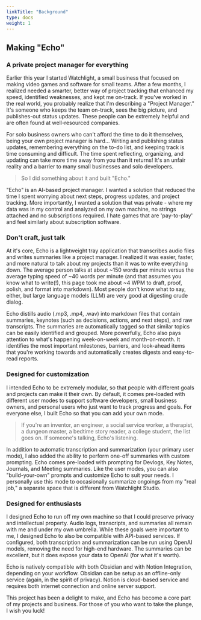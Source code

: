 ```yaml
---
linkTitle: "Background"
type: docs
weight: 1
---
```

## Making "Echo"
### A private project manager for everything
Earlier this year I started Watchlight, a small business that focused on making video games and software for small teams. After a few months, I realized needed a smarter, better way of project tracking that enhanced my speed, identified weaknesses, and kept me on-track. If you've worked in the real world, you probably realize that I'm describing a "Project Manager." It's someone who keeps the team on-track, sees the big picture, and publishes-out status updates. These people can be extremely helpful and are often found at well-resourced companies.

For solo business owners who can't afford the time to do it themselves, being your own project manager is hard... Writing and publishing status updates, remembering everything on the to-do list, and keeping track is time consuming and difficult. The time spent reflecting, organizing, and updating can take more time away from you than it returns! It's an unfair reality and a barrier to many small businesses and solo developers.

>So I did something about it and built "Echo."

"Echo" is an AI-based project manager. I wanted a solution that reduced the time I spent worrying about next steps, progress updates, and project tracking. More importantly, I wanted a solution that was private - where my data was in my control and analyzed on my own machine, no strings attached and no subscriptions required. I hate games that are 'pay-to-play' and feel similarly about subscription software.

### Don't craft, just talk
At it's core, Echo is a lightweight tray application that transcribes audio files and writes summaries like a project manager. I realized it was easier, faster, and more natural to talk about my projects than it was to write everything down. The average person talks at about ~150 words per minute versus the average typing speed of ~40 words per minute (and that assumes you know what to write(!), this page took me about ~4 WPM to draft, proof, polish, and format into markdown). Most people don't know what to say, either, but large language models (LLM) are very good at digesting crude dialog.

Echo distills audio (.mp3, .mp4, .wav) into markdown files that contain summaries, keynotes (such as decisions, actions, and next steps), and raw transcripts. The summaries are automatically tagged so that similar topics can be easily identified and grouped. More powerfully, Echo also pays attention to what's happening week-on-week and month-on-month. It identifies the most important milestones, barriers, and look-ahead items that you're working towards and automatically creates digests and easy-to-read reports.

### Designed for customization
I intended Echo to be extremely modular, so that people with different goals and projects can make it their own. By default, it comes pre-loaded with different user modes to support software developers, small business owners, and personal users who just want to track progress and goals. For everyone else, I built Echo so that you can add your own mode.

>If you're an inventor, an engineer, a social service worker, a therapist, a dungeon master, a bedtime story reader, a college student, the list goes on. If someone's talking, Echo's listening.

In addition to automatic transcription and summarization (your primary user mode), I also added the ability to perform one-off summaries with custom prompting. Echo comes pre-loaded with prompting for Devlogs, Key Notes, Journals, and Meeting summaries. Like the user modes, you can also "build-your-own" prompts and customize Echo to suit your needs. I personally use this mode to occasionally summarize ongoings from my "real job," a separate space that is different from Watchlight Studio.

### Designed for enthusiasts
I designed Echo to run off my own machine so that I could preserve privacy and intellectual property. Audio logs, transcripts, and summaries all remain with me and under my own umbrella. While these goals were important to me, I designed Echo to also be compatible with API-based services. If configured, both transcription and summarization can be run using OpenAI models, removing the need for high-end hardware. The summaries can be excellent, but it does expose your data to OpenAI (for what it's worth).

Echo is natively compatible with both Obsidian and with Notion Integration, depending on your workflow. Obsidian can be setup as an offline-only service (again, in the spirit of privacy). Notion is cloud-based service and requires both internet connection and online server support.

This project has been a delight to make, and Echo has become a core part of my projects and business. For those of you who want to take the plunge, I wish you luck!